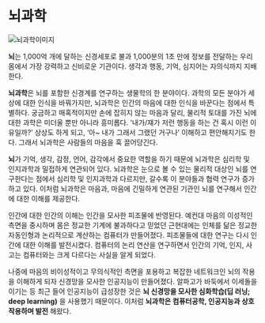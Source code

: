 # 뇌과학

![뇌과학이미지](https://user-images.githubusercontent.com/80687195/178112052-6854aad7-48c9-487b-af42-c5fbc0f469f9.jpg)

**뇌**는 1,000억 개에 달하는 신경세포로 불과 1,000분의 1초 만에 정보를 전달하는 우리 몸에서 가장 강력하고 신비로운 기관이다. 생각과 행동, 기억, 심지어는 자의식까지 지배한다.

**뇌과학**은 뇌를 포함한 신경계를 연구하는 생물학의 한 분야이다. 과학의 모든 분야가 세상에 대한 인식을 바꿔가지만, 뇌과학은 인간의 마음에 대한 인식을 바꾼다는 점에서 특별하다. 궁금하고 매혹적이지만 손에 잡히지 않는 마음과 달리, 물리적 토대를 가진 뇌에 대한 과학은 미더울 뿐만 아니라 흥미롭다. ‘내가/쟤가 저런 행동을 하는 건 혹시 이런 이유일까?’ 상상도 하게 되고, ‘아~ 내가 그래서 그랬던 거구나’ 이해하고 편안해지기도 한다. 그래서 뇌과학은 사람들의 마음을 훅 끌어당긴다.


**뇌**가 기억, 생각, 감정, 언어, 감각에서 중요한 역할을 하기 때문에 뇌과학은 심리학 및 인지과학과 밀접하게 연관되어 있다. 뇌과학은 눈으로 볼 수 있는 물리적 대상인 뇌를 연구한다는 점에서 심리학 및 인지과학과 다르지만, 갈수록 이 분야들과 협력 연구가 증가하고 있다. 이처럼 뇌과학은 마음과, 마음에 긴밀하게 연관된 기관인 뇌를 연구해서 인간에 대한 이해를 제공한다.


인간에 대한 인간의 이해는 인간을 모사한 피조물에 반영된다. 예컨대 마음의 이성적인 측면을 중시하며 몸은 정교한 기계에 불과하다고 믿었던 근현대에는 인체를 닮은 정교한 자동인형과 논리적으로 계산하는 컴퓨터가 만들어졌다. 피조물들에 대한 연구는 다시 인간에 대한 이해를 발전시켰다. 컴퓨터의 논리 연산을 연구하면서 인간의 기억, 인지, 사고는 컴퓨터와는 크게 다르다는 사실을 알게 되었다.


나중에 마음의 비이성적이고 무의식적인 측면을 포용하고 복잡한 네트워크인 뇌의 작용을 이해하게 되자 신경망을 모사한 인공지능이 만들어졌다. 알파고가 바둑에서 이세돌을 이기는 등 최근 들어 인공지능이 급성장한 것은 **뇌 신경망을 모사한 심화학습(딥 러닝; deep learning)** 을 사용했기 때문이다. 이처럼 **뇌과학은 컴퓨터공학, 인공지능과 상호작용하며 발전** 해왔다.
